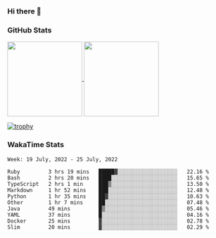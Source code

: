 ### Hi there 👋

### GitHub Stats

<a href="https://github.com/anuraghazra/github-readme-stats">
  <img align="center" height="170px" src="https://github-readme-stats.vercel.app/api/top-langs/?username=tksfjt1024&layout=compact&count_private=true&show_icons=true&show_icons=true&theme=graywhite" />
</a>
<a href="https://github.com/anuraghazra/github-readme-stats">
  <img align="center" height="170px" src="https://github-readme-stats.vercel.app/api?username=tksfjt1024&count_private=true&show_icons=true&show_icons=true&theme=graywhite" />
</a>

[![trophy](https://github-profile-trophy.vercel.app/?username=tksfjt1024)](https://github.com/ryo-ma/github-profile-trophy)

### WakaTime Stats

<!--START_SECTION:waka-->
```text
Week: 19 July, 2022 - 25 July, 2022

Ruby         3 hrs 19 mins   █████▓░░░░░░░░░░░░░░░░░░░   22.16 % 
Bash         2 hrs 20 mins   ████░░░░░░░░░░░░░░░░░░░░░   15.65 % 
TypeScript   2 hrs 1 min     ███▒░░░░░░░░░░░░░░░░░░░░░   13.50 % 
Markdown     1 hr 52 mins    ███░░░░░░░░░░░░░░░░░░░░░░   12.48 % 
Python       1 hr 35 mins    ██▓░░░░░░░░░░░░░░░░░░░░░░   10.63 % 
Other        1 hr 7 mins     ██░░░░░░░░░░░░░░░░░░░░░░░   07.48 % 
Java         49 mins         █▒░░░░░░░░░░░░░░░░░░░░░░░   05.46 % 
YAML         37 mins         █░░░░░░░░░░░░░░░░░░░░░░░░   04.16 % 
Docker       25 mins         ▓░░░░░░░░░░░░░░░░░░░░░░░░   02.78 % 
Slim         20 mins         ▓░░░░░░░░░░░░░░░░░░░░░░░░   02.29 % 
```
<!--END_SECTION:waka-->
